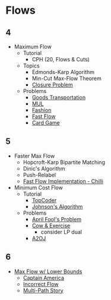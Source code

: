 # Flows

## 4
  * Maximum Flow
  	* Tutorial
	  * CPH (20, Flows & Cuts)
	* Topics
	  * Edmonds-Karp Algorithm
	  * Min-Cut Max-Flow Theorem
	  * [Closure Problem](https://en.wikipedia.org/wiki/Closure_problem)
	* Problems
	  * [Goods Transportation](http://codeforces.com/problemset/problem/724/E) [](52)
	  * [MUL](http://arc085.contest.atcoder.jp/tasks/arc085_c) [](67)
      * [Fashion](https://csacademy.com/contest/rmi-2017-day-1/task/fashion/statement/) [](95)
	  * [Fast Flow](http://www.spoj.com/problems/FASTFLOW/) [](107)
	  * [Card Game](http://codeforces.com/problemset/problem/808/F) [](135)

## 5
  * Faster Max Flow
	* Hopcroft-Karp Bipartite Matching
	* Dinic's Algorithm
	* Push-Relabel
    * [Fast Flow Implementation - Chilli](https://codeforces.com/blog/entry/66006)
  * Minimum Cost Flow
	* Tutorial
	  * [TopCoder](https://www.topcoder.com/community/data-science/data-science-tutorials/minimum-cost-flow-part-two-algorithms/)
	  * [Johnson's Algorithm](https://en.wikipedia.org/wiki/Johnson%27s_algorithm)
	* Problems
	  * [April Fool's Problem](http://codeforces.com/contest/802/problem/N)
	  * [Cow & Exercise](https://codeforces.com/contest/1307/problem/G)
	  	* consider LP dual
	  * [A2OJ](https://a2oj.com/category?ID=662)

## 6
  * [Max Flow w/ Lower Bounds](https://pdfs.semanticscholar.org/03a2/785783f43202925da70ae842eeda9cebd77e.pdf)
	* [Captain America](https://codeforces.com/contest/704/problem/D)
	* [Incorrect Flow](https://codeforces.com/contest/708/problem/D)
	* [Multi-Path Story](https://atcoder.jp/contests/jag2013summer-day4/tasks/icpc2013summer_day4_i)
        
